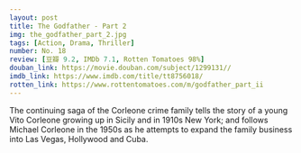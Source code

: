 ```yaml
---
layout: post 
title: The Godfather - Part 2
img: the_godfather_part_2.jpg
tags: [Action, Drama, Thriller]
number: No. 18
review: [豆瓣 9.2, IMDb 7.1, Rotten Tomatoes 98%]
douban_link: https://movie.douban.com/subject/1299131//
imdb_link: https://www.imdb.com/title/tt8756018/
rotten_link: https://www.rottentomatoes.com/m/godfather_part_ii
---
```


The continuing saga of the Corleone crime family tells the story of a young Vito Corleone growing up in Sicily and in 1910s New York; and follows Michael Corleone in the 1950s as he attempts to expand the family business into Las Vegas, Hollywood and Cuba.